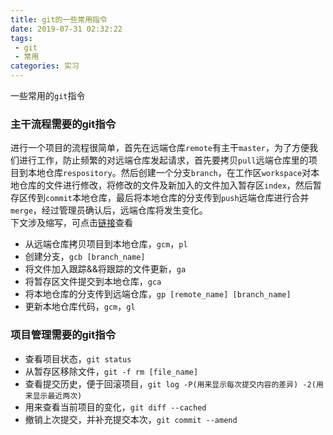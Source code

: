 ```yaml
---
title: git的一些常用指令
date: 2019-07-31 02:32:22
tags: 
 - git
 - 常用
categories: 实习
---
```

一些常用的`git`指令
<!--more-->
### 主干流程需要的git指令

进行一个项目的流程很简单，首先在远端仓库`remote`有主干`master`，为了方便我们进行工作，防止频繁的对远端仓库发起请求，首先要拷贝`pull`远端仓库里的项目到本地仓库`respository`。然后创建一个分支`branch`，在工作区`workspace`对本地仓库的文件进行修改，将修改的文件及新加入的文件加入暂存区`index`，然后暂存区传到`commit`本地仓库，最后将本地仓库的分支传到`push`远端仓库进行合并`merge`，经过管理员确认后，远端仓库将发生变化。  
下文涉及缩写，可点击[链接](https://github.github.com/training-kit/downloads/github-git-cheat-sheet.pdf)查看

*   从远端仓库拷贝项目到本地仓库，`gcm`，`pl`
*   创建分支，`gcb [branch_name]`
*   将文件加入跟踪&&将跟踪的文件更新，`ga`
*   将暂存区文件提交到本地仓库，`gca`
*   将本地仓库的分支传到远端仓库，`gp [remote_name] [branch_name]`
*   更新本地仓库代码，`gcm`，`gl`

### 项目管理需要的git指令

*   查看项目状态，`git status`
*   从暂存区移除文件，`git -f rm [file_name]`
*   查看提交历史，便于回滚项目，`git log -P(用来显示每次提交内容的差异) -2(用来显示最近两次)`
*   用来查看当前项目的变化，`git diff --cached`
*   撤销上次提交，并补充提交本次，`git commit --amend`

